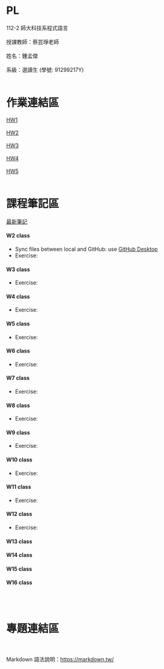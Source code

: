 # PL
112-2 師大科技系程式語言<br><br>
授課教師：蔡芸琤老師<br><br>
姓名：鍾孟傑<br><br>
系級：選讀生 (學號: 91299217Y)<br><br>

# 作業連結區
[HW1](https://github.com/bomb1000/PL/tree/main/PL_HW1)
<br><br>
[HW2](https://github.com/bomb1000/PL/blob/main/PL_HW2/HW_2.ipynb)
<br><br>
[HW3](https://github.com/bomb1000/PL/tree/main/PL_HW3)
<br><br>
[HW4](https://github.com/bomb1000/PL/tree/main/PL_HW4)
<br><br>
[HW5](https://github.com/bomb1000/PL/tree/main/PL_HW5)
<br><br>


# 課程筆記區
[最新筆記](https://hackmd.io/@bomb1000/rJYwKQD2p)

#### W2 class
- Sync files between local and GitHub: use [GitHub Desktop](https://desktop.github.com/)
- Exercise: 
  
#### W3 class
- Exercise: 
#### W4 class
- Exercise: 
#### W5 class
- Exercise: 
#### W6 class
- Exercise: 
#### W7 class
- Exercise: 
#### W8 class
- Exercise: 
#### W9 class
- Exercise: 
#### W10 class
- Exercise: 
#### W11 class
- Exercise: 
#### W12 class
- Exercise: 
#### W13 class

#### W14 class

#### W15 class

#### W16 class


<br><br>

# 專題連結區
<br><br>
Markdown 語法說明：https://markdown.tw/<br><br>
